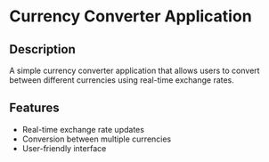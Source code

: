 # Currency Converter Application

## Description
A simple currency converter application that allows users to convert between different currencies using real-time exchange rates.

## Features
- Real-time exchange rate updates
- Conversion between multiple currencies
- User-friendly interface
